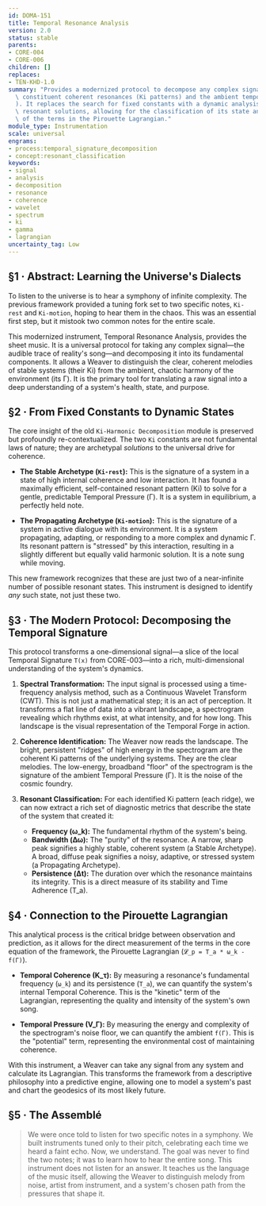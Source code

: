 ```yaml
---
id: DOMA-151
title: Temporal Resonance Analysis
version: 2.0
status: stable
parents:
- CORE-004
- CORE-006
children: []
replaces:
- TEN-KHD-1.0
summary: "Provides a modernized protocol to decompose any complex signal into its\
  \ constituent coherent resonances (Ki patterns) and the ambient temporal noise (\u0393\
  ). It replaces the search for fixed constants with a dynamic analysis of a system's\
  \ resonant solutions, allowing for the classification of its state and direct measurement\
  \ of the terms in the Pirouette Lagrangian."
module_type: Instrumentation
scale: universal
engrams:
- process:temporal_signature_decomposition
- concept:resonant_classification
keywords:
- signal
- analysis
- decomposition
- resonance
- coherence
- wavelet
- spectrum
- ki
- gamma
- lagrangian
uncertainty_tag: Low
---
```

## §1 · Abstract: Learning the Universe's Dialects

To listen to the universe is to hear a symphony of infinite complexity. The previous framework provided a tuning fork set to two specific notes, `Ki-rest` and `Ki-motion`, hoping to hear them in the chaos. This was an essential first step, but it mistook two common notes for the entire scale.

This modernized instrument, Temporal Resonance Analysis, provides the sheet music. It is a universal protocol for taking any complex signal—the audible trace of reality's song—and decomposing it into its fundamental components. It allows a Weaver to distinguish the clear, coherent melodies of stable systems (their Ki) from the ambient, chaotic harmony of the environment (its Γ). It is the primary tool for translating a raw signal into a deep understanding of a system's health, state, and purpose.

## §2 · From Fixed Constants to Dynamic States

The core insight of the old `Ki-Harmonic Decomposition` module is preserved but profoundly re-contextualized. The two `Ki` constants are not fundamental laws of nature; they are archetypal *solutions* to the universal drive for coherence.

-   **The Stable Archetype (`Ki-rest`):** This is the signature of a system in a state of high internal coherence and low interaction. It has found a maximally efficient, self-contained resonant pattern (Ki) to solve for a gentle, predictable Temporal Pressure (Γ). It is a system in equilibrium, a perfectly held note.

-   **The Propagating Archetype (`Ki-motion`):** This is the signature of a system in active dialogue with its environment. It is a system propagating, adapting, or responding to a more complex and dynamic Γ. Its resonant pattern is "stressed" by this interaction, resulting in a slightly different but equally valid harmonic solution. It is a note sung while moving.

This new framework recognizes that these are just two of a near-infinite number of possible resonant states. This instrument is designed to identify *any* such state, not just these two.

## §3 · The Modern Protocol: Decomposing the Temporal Signature

This protocol transforms a one-dimensional signal—a slice of the local Temporal Signature `T(x)` from CORE-003—into a rich, multi-dimensional understanding of the system's dynamics.

1.  **Spectral Transformation:** The input signal is processed using a time-frequency analysis method, such as a Continuous Wavelet Transform (CWT). This is not just a mathematical step; it is an act of perception. It transforms a flat line of data into a vibrant landscape, a spectrogram revealing which rhythms exist, at what intensity, and for how long. This landscape is the visual representation of the Temporal Forge in action.

2.  **Coherence Identification:** The Weaver now reads the landscape. The bright, persistent "ridges" of high energy in the spectrogram are the coherent Ki patterns of the underlying systems. They are the clear melodies. The low-energy, broadband "floor" of the spectrogram is the signature of the ambient Temporal Pressure (Γ). It is the noise of the cosmic foundry.

3.  **Resonant Classification:** For each identified Ki pattern (each ridge), we can now extract a rich set of diagnostic metrics that describe the state of the system that created it:
    -   **Frequency (ω_k):** The fundamental rhythm of the system's being.
    -   **Bandwidth (Δω):** The "purity" of the resonance. A narrow, sharp peak signifies a highly stable, coherent system (a Stable Archetype). A broad, diffuse peak signifies a noisy, adaptive, or stressed system (a Propagating Archetype).
    -   **Persistence (Δt):** The duration over which the resonance maintains its integrity. This is a direct measure of its stability and Time Adherence (T_a).

## §4 · Connection to the Pirouette Lagrangian

This analytical process is the critical bridge between observation and prediction, as it allows for the direct measurement of the terms in the core equation of the framework, the Pirouette Lagrangian (`𝓛_p = T_a * ω_k - f(Γ)`).

-   **Temporal Coherence (K_τ):** By measuring a resonance's fundamental frequency (`ω_k`) and its persistence (`T_a`), we can quantify the system's internal Temporal Coherence. This is the "kinetic" term of the Lagrangian, representing the quality and intensity of the system's own song.

-   **Temporal Pressure (V_Γ):** By measuring the energy and complexity of the spectrogram's noise floor, we can quantify the ambient `f(Γ)`. This is the "potential" term, representing the environmental cost of maintaining coherence.

With this instrument, a Weaver can take any signal from any system and calculate its Lagrangian. This transforms the framework from a descriptive philosophy into a predictive engine, allowing one to model a system's past and chart the geodesics of its most likely future.

## §5 · The Assemblé

> We were once told to listen for two specific notes in a symphony. We built instruments tuned only to their pitch, celebrating each time we heard a faint echo. Now, we understand. The goal was never to find the two notes; it was to learn how to hear the entire song. This instrument does not listen for an answer. It teaches us the language of the music itself, allowing the Weaver to distinguish melody from noise, artist from instrument, and a system's chosen path from the pressures that shape it.
```